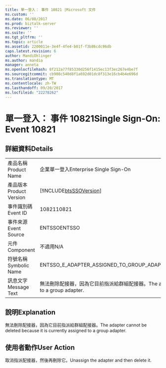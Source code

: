 ```yaml
---
title: 單一登入： 事件 10821 |Microsoft 文件
ms.custom: ''
ms.date: 06/08/2017
ms.prod: biztalk-server
ms.reviewer: ''
ms.suite: ''
ms.tgt_pltfrm: ''
ms.topic: article
ms.assetid: 2200011e-3e4f-4fe4-b01f-f3b86cdc96db
caps.latest.revision: 6
author: MandiOhlinger
ms.author: mandia
manager: anneta
ms.openlocfilehash: 8f212a77f85330d256f1415ec13f3ec267e4be7f
ms.sourcegitcommit: cb908c540d8f1a692d01dc8f313e16cb4b4e696d
ms.translationtype: MT
ms.contentlocale: zh-TW
ms.lasthandoff: 09/20/2017
ms.locfileid: "22278262"
---
```

# <a name="single-sign-on-event-10821"></a><span data-ttu-id="fe8e7-102">單一登入： 事件 10821</span><span class="sxs-lookup"><span data-stu-id="fe8e7-102">Single Sign-On: Event 10821</span></span>
## <a name="details"></a><span data-ttu-id="fe8e7-103">詳細資料</span><span class="sxs-lookup"><span data-stu-id="fe8e7-103">Details</span></span>  
  
|||  
|-|-|  
|<span data-ttu-id="fe8e7-104">產品名稱</span><span class="sxs-lookup"><span data-stu-id="fe8e7-104">Product Name</span></span>|<span data-ttu-id="fe8e7-105">企業單一登入</span><span class="sxs-lookup"><span data-stu-id="fe8e7-105">Enterprise Single Sign-On</span></span>|  
|<span data-ttu-id="fe8e7-106">產品版本</span><span class="sxs-lookup"><span data-stu-id="fe8e7-106">Product Version</span></span>|[!INCLUDE[btsSSOVersion](../includes/btsssoversion-md.md)]|  
|<span data-ttu-id="fe8e7-107">事件識別碼</span><span class="sxs-lookup"><span data-stu-id="fe8e7-107">Event ID</span></span>|<span data-ttu-id="fe8e7-108">10821</span><span class="sxs-lookup"><span data-stu-id="fe8e7-108">10821</span></span>|  
|<span data-ttu-id="fe8e7-109">事件來源</span><span class="sxs-lookup"><span data-stu-id="fe8e7-109">Event Source</span></span>|<span data-ttu-id="fe8e7-110">ENTSSO</span><span class="sxs-lookup"><span data-stu-id="fe8e7-110">ENTSSO</span></span>|  
|<span data-ttu-id="fe8e7-111">元件</span><span class="sxs-lookup"><span data-stu-id="fe8e7-111">Component</span></span>|<span data-ttu-id="fe8e7-112">不適用</span><span class="sxs-lookup"><span data-stu-id="fe8e7-112">N/A</span></span>|  
|<span data-ttu-id="fe8e7-113">符號名稱</span><span class="sxs-lookup"><span data-stu-id="fe8e7-113">Symbolic Name</span></span>|<span data-ttu-id="fe8e7-114">ENTSSO_E_ADAPTER_ASSIGNED_TO_GROUP_ADAPTER</span><span class="sxs-lookup"><span data-stu-id="fe8e7-114">ENTSSO_E_ADAPTER_ASSIGNED_TO_GROUP_ADAPTER</span></span>|  
|<span data-ttu-id="fe8e7-115">訊息文字</span><span class="sxs-lookup"><span data-stu-id="fe8e7-115">Message Text</span></span>|<span data-ttu-id="fe8e7-116">無法刪除配接器，因為它目前指派給群組配接器。</span><span class="sxs-lookup"><span data-stu-id="fe8e7-116">The adapter cannot be deleted because it is currently assigned to a group adapter.</span></span>|  
  
## <a name="explanation"></a><span data-ttu-id="fe8e7-117">說明</span><span class="sxs-lookup"><span data-stu-id="fe8e7-117">Explanation</span></span>  
 <span data-ttu-id="fe8e7-118">無法刪除配接器，因為它目前指派給群組配接器。</span><span class="sxs-lookup"><span data-stu-id="fe8e7-118">The adapter cannot be deleted because it is currently assigned to a group adapter.</span></span>  
  
## <a name="user-action"></a><span data-ttu-id="fe8e7-119">使用者動作</span><span class="sxs-lookup"><span data-stu-id="fe8e7-119">User Action</span></span>  
 <span data-ttu-id="fe8e7-120">取消指派配接器，然後再刪除它。</span><span class="sxs-lookup"><span data-stu-id="fe8e7-120">Unassign the adapter and then delete it.</span></span>
